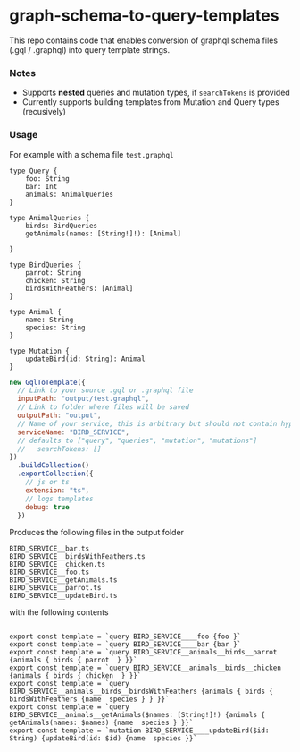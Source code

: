 # graph-schema-to-query-templates

This repo contains code that enables conversion of graphql schema files (.gql / .graphql) into query template strings.

### Notes
- Supports **nested** queries and mutation types, if `searchTokens` is provided
- Currently supports building templates from Mutation and Query types (recusively)

### Usage
For example with a schema file `test.graphql`
```
type Query {
    foo: String
    bar: Int
    animals: AnimalQueries
}

type AnimalQueries {
    birds: BirdQueries
    getAnimals(names: [String!]!): [Animal]

}

type BirdQueries {
    parrot: String
    chicken: String
    birdsWithFeathers: [Animal]
}

type Animal {
    name: String
    species: String
}

type Mutation {
    updateBird(id: String): Animal
}
```

```js
new GqlToTemplate({
  // Link to your source .gql or .graphql file
  inputPath: "output/test.graphql",
  // Link to folder where files will be saved
  outputPath: "output",
  // Name of your service, this is arbitrary but should not contain hyphens
  serviceName: "BIRD_SERVICE",
  // defaults to ["query", "queries", "mutation", "mutations"]
  //   searchTokens: []
})
  .buildCollection()
  .exportCollection({
    // js or ts
    extension: "ts",
    // logs templates
    debug: true
  })
```

Produces the following files in the output folder
```
BIRD_SERVICE__bar.ts
BIRD_SERVICE__birdsWithFeathers.ts
BIRD_SERVICE__chicken.ts
BIRD_SERVICE__foo.ts
BIRD_SERVICE__getAnimals.ts
BIRD_SERVICE__parrot.ts
BIRD_SERVICE__updateBird.ts
```

with the following contents
```

export const template = `query BIRD_SERVICE____foo {foo }`
export const template = `query BIRD_SERVICE____bar {bar }`
export const template = `query BIRD_SERVICE__animals__birds__parrot {animals { birds { parrot  } }}`
export const template = `query BIRD_SERVICE__animals__birds__chicken {animals { birds { chicken  } }}`
export const template = `query BIRD_SERVICE__animals__birds__birdsWithFeathers {animals { birds { birdsWithFeathers {name  species } } }}`
export const template = `query BIRD_SERVICE__animals__getAnimals($names: [String!]!) {animals { getAnimals(names: $names) {name  species } }}`
export const template = `mutation BIRD_SERVICE____updateBird($id: String) {updateBird(id: $id) {name  species }}`
```